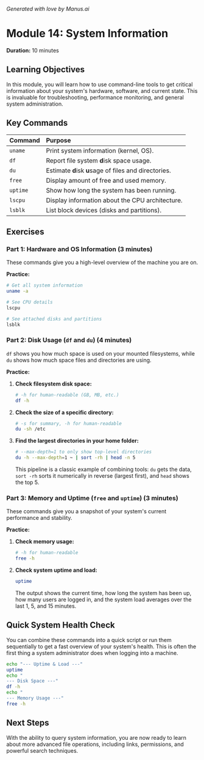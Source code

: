 _Generated with love by Manus.ai_

# Module 14: System Information

**Duration:** 10 minutes

## Learning Objectives

In this module, you will learn how to use command-line tools to get critical information about your system's hardware, software, and current state. This is invaluable for troubleshooting, performance monitoring, and general system administration.

## Key Commands

| Command | Purpose |
| :--- | :--- |
| `uname` | Print system information (kernel, OS). |
| `df` | Report file system **d**isk space usage. |
| `du` | Estimate **d**isk **u**sage of files and directories. |
| `free` | Display amount of free and used memory. |
| `uptime` | Show how long the system has been running. |
| `lscpu` | Display information about the CPU architecture. |
| `lsblk` | List block devices (disks and partitions). |

## Exercises

### Part 1: Hardware and OS Information (3 minutes)

These commands give you a high-level overview of the machine you are on.

**Practice:**

```bash
# Get all system information
uname -a

# See CPU details
lscpu

# See attached disks and partitions
lsblk
```

### Part 2: Disk Usage (`df` and `du`) (4 minutes)

`df` shows you how much space is used on your mounted filesystems, while `du` shows how much space files and directories are using.

**Practice:**

1.  **Check filesystem disk space:**

    ```bash
    # -h for human-readable (GB, MB, etc.)
    df -h
    ```

2.  **Check the size of a specific directory:**

    ```bash
    # -s for summary, -h for human-readable
    du -sh /etc
    ```

3.  **Find the largest directories in your home folder:**

    ```bash
    # --max-depth=1 to only show top-level directories
    du -h --max-depth=1 ~ | sort -rh | head -n 5
    ```

    This pipeline is a classic example of combining tools: `du` gets the data, `sort -rh` sorts it numerically in reverse (largest first), and `head` shows the top 5.

### Part 3: Memory and Uptime (`free` and `uptime`) (3 minutes)

These commands give you a snapshot of your system's current performance and stability.

**Practice:**

1.  **Check memory usage:**

    ```bash
    # -h for human-readable
    free -h
    ```

2.  **Check system uptime and load:**

    ```bash
    uptime
    ```

    The output shows the current time, how long the system has been up, how many users are logged in, and the system load averages over the last 1, 5, and 15 minutes.

## Quick System Health Check

You can combine these commands into a quick script or run them sequentially to get a fast overview of your system's health. This is often the first thing a system administrator does when logging into a machine.

```bash
echo "--- Uptime & Load ---"
uptime
echo "
--- Disk Space ---"
df -h
echo "
--- Memory Usage ---"
free -h
```

## Next Steps

With the ability to query system information, you are now ready to learn about more advanced file operations, including links, permissions, and powerful search techniques.

